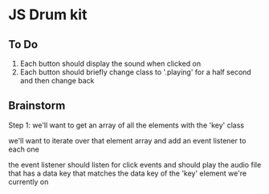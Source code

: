 # JS Drum kit

## To Do

1. Each button should display the sound when clicked on
2. Each button should briefly change class to '.playing' for a half second and then change back

## Brainstorm

Step 1:
we'll want to get an array of all the elements with the 'key' class

we'll want to iterate over that element array and add an event listener to each one

the event listener should listen for click events and should play the audio file that has a data key that matches the data key of the 'key' element we're currently on
